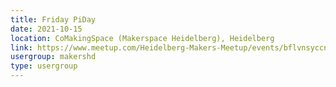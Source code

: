 ```yaml
---
title: Friday PiDay
date: 2021-10-15
location: CoMakingSpace (Makerspace Heidelberg), Heidelberg
link: https://www.meetup.com/Heidelberg-Makers-Meetup/events/bflvnsyccnbtb/
usergroup: makershd
type: usergroup
---
```

